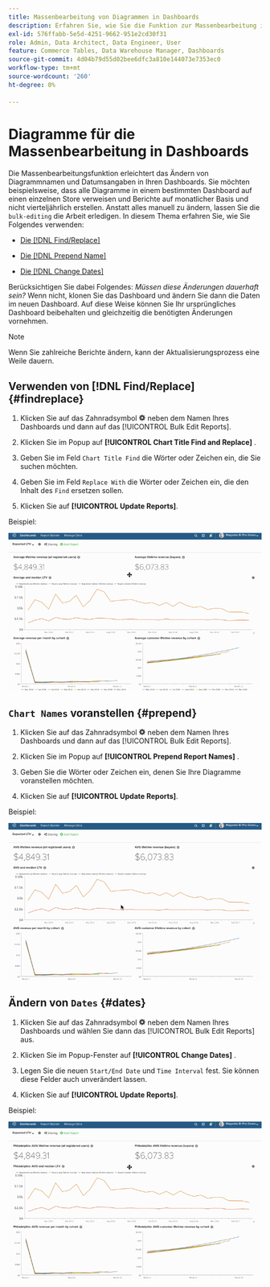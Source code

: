```yaml
---
title: Massenbearbeitung von Diagrammen in Dashboards
description: Erfahren Sie, wie Sie die Funktion zur Massenbearbeitung in  [!DNL Commerce Intelligence] verwenden.
exl-id: 576ffabb-5e5d-4251-9662-951e2cd30f31
role: Admin, Data Architect, Data Engineer, User
feature: Commerce Tables, Data Warehouse Manager, Dashboards
source-git-commit: 4d04b79d55d02bee6dfc3a810e144073e7353ec0
workflow-type: tm+mt
source-wordcount: '260'
ht-degree: 0%

---
```


# Diagramme für die Massenbearbeitung in Dashboards

Die Massenbearbeitungsfunktion erleichtert das Ändern von Diagrammnamen und Datumsangaben in Ihren Dashboards. Sie möchten beispielsweise, dass alle Diagramme in einem bestimmten Dashboard auf einen einzelnen Store verweisen und Berichte auf monatlicher Basis und nicht vierteljährlich erstellen. Anstatt alles manuell zu ändern, lassen Sie die `bulk-editing` die Arbeit erledigen. In diesem Thema erfahren Sie, wie Sie Folgendes verwenden:

* [Die  [!DNL Find/Replace] ](#findreplace)

* [Die  [!DNL Prepend Name] ](#prepend)

* [Die  [!DNL Change Dates] ](#dates)

Berücksichtigen Sie dabei Folgendes: *Müssen diese Änderungen dauerhaft sein?* Wenn nicht, klonen Sie das Dashboard und ändern Sie dann die Daten im neuen Dashboard. Auf diese Weise können Sie Ihr ursprüngliches Dashboard beibehalten und gleichzeitig die benötigten Änderungen vornehmen.

>[!NOTE]
>
>Wenn Sie zahlreiche Berichte ändern, kann der Aktualisierungsprozess eine Weile dauern.

## Verwenden von [!DNL Find/Replace] {#findreplace}

1. Klicken Sie auf das Zahnradsymbol ![Zahnradsymbol](../../assets/gear-icon.png) neben dem Namen Ihres Dashboards und dann auf das [!UICONTROL Bulk Edit Reports].

1. Klicken Sie im Popup auf **[!UICONTROL Chart Title Find and Replace]** .

1. Geben Sie im Feld `Chart Title Find` die Wörter oder Zeichen ein, die Sie suchen möchten.

1. Geben Sie im Feld `Replace With` die Wörter oder Zeichen ein, die den Inhalt des `Find` ersetzen sollen.

1. Klicken Sie auf **[!UICONTROL Update Reports]**.

Beispiel:

![Massenbearbeitung](../../assets/bulk_edit.gif)

## `Chart Names` voranstellen {#prepend}

1. Klicken Sie auf das Zahnradsymbol ![Zahnradsymbol](../../assets/gear-icon.png) neben dem Namen Ihres Dashboards und dann auf das [!UICONTROL Bulk Edit Reports].

1. Klicken Sie im Popup auf **[!UICONTROL Prepend Report Names]** .

1. Geben Sie die Wörter oder Zeichen ein, denen Sie Ihre Diagramme voranstellen möchten.

1. Klicken Sie auf **[!UICONTROL Update Reports]**.

Beispiel:

![voranstellen](../../assets/prepend.gif)

## Ändern von `Dates` {#dates}

1. Klicken Sie auf das Zahnradsymbol ![Zahnradsymbol](../../assets/gear-icon.png) neben dem Namen Ihres Dashboards und wählen Sie dann das [!UICONTROL Bulk Edit Reports] aus.

1. Klicken Sie im Popup-Fenster auf **[!UICONTROL Change Dates]** .

1. Legen Sie die neuen `Start/End Date` und `Time Interval` fest. Sie können diese Felder auch unverändert lassen.

1. Klicken Sie auf **[!UICONTROL Update Reports]**.

Beispiel:

![Ändern von Datumsangaben](../../assets/dates.gif)
